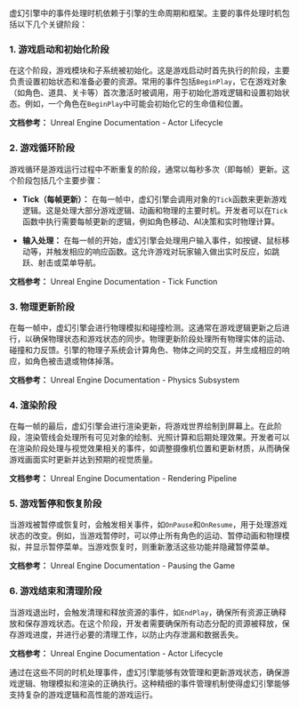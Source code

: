   
虚幻引擎中的事件处理时机依赖于引擎的生命周期和框架。主要的事件处理时机包括以下几个关键阶段：

### 1. 游戏启动和初始化阶段

在这个阶段，游戏模块和子系统被初始化。这是游戏启动时首先执行的阶段，主要负责设置初始状态和准备必要的资源。常用的事件包括`BeginPlay`，它在游戏对象（如角色、道具、关卡等）首次激活时被调用，用于初始化游戏逻辑和设置初始状态。例如，一个角色在`BeginPlay`中可能会初始化它的生命值和位置。

**文档参考：** Unreal Engine Documentation - Actor Lifecycle

### 2. 游戏循环阶段

游戏循环是游戏运行过程中不断重复的阶段，通常以每秒多次（即每帧）更新。这个阶段包括几个主要步骤：

- **Tick（每帧更新）：** 在每一帧中，虚幻引擎会调用对象的`Tick`函数来更新游戏逻辑。这是处理大部分游戏逻辑、动画和物理的主要时机。开发者可以在`Tick`函数中执行需要每帧更新的逻辑，例如角色移动、AI决策和实时物理计算。
    
- **输入处理：** 在每一帧的开始，虚幻引擎会处理用户输入事件，如按键、鼠标移动等，并触发相应的响应函数。这允许游戏对玩家输入做出实时反应，如跳跃、射击或菜单导航。
    

**文档参考：** Unreal Engine Documentation - Tick Function

### 3. 物理更新阶段

在每一帧中，虚幻引擎会进行物理模拟和碰撞检测。这通常在游戏逻辑更新之后进行，以确保物理状态和游戏状态的同步。物理更新阶段处理所有物理实体的运动、碰撞和力反馈。引擎的物理子系统会计算角色、物体之间的交互，并生成相应的响应，如角色被击退或物体掉落。

**文档参考：** Unreal Engine Documentation - Physics Subsystem

### 4. 渲染阶段

在每一帧的最后，虚幻引擎会进行渲染更新，将游戏世界绘制到屏幕上。在此阶段，渲染管线会处理所有可见对象的绘制、光照计算和后期处理效果。开发者可以在渲染阶段处理与视觉效果相关的事件，如调整摄像机位置和更新材质，从而确保游戏画面实时更新并达到预期的视觉质量。

**文档参考：** Unreal Engine Documentation - Rendering Pipeline

### 5. 游戏暂停和恢复阶段

当游戏被暂停或恢复时，会触发相关事件，如`OnPause`和`OnResume`，用于处理游戏状态的改变。例如，当游戏暂停时，可以停止所有角色的运动、暂停动画和物理模拟，并显示暂停菜单。当游戏恢复时，则重新激活这些功能并隐藏暂停菜单。

**文档参考：** Unreal Engine Documentation - Pausing the Game

### 6. 游戏结束和清理阶段

当游戏退出时，会触发清理和释放资源的事件，如`EndPlay`，确保所有资源正确释放和保存游戏状态。在这个阶段，开发者需要确保所有动态分配的资源被释放，保存游戏进度，并进行必要的清理工作，以防止内存泄漏和数据丢失。

**文档参考：** Unreal Engine Documentation - Actor Lifecycle

通过在这些不同的时机处理事件，虚幻引擎能够有效管理和更新游戏状态，确保游戏逻辑、物理模拟和渲染的正确执行。这种精细的事件管理机制使得虚幻引擎能够支持复杂的游戏逻辑和高性能的游戏运行。